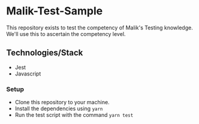# Malik-Test-Sample

This repository exists to test the competency of Malik's Testing knowledge.
We'll use this to ascertain the competency level.

## Technologies/Stack

* Jest
* Javascript

### Setup

* Clone this repository to your machine.
* Install the dependencies using `yarn`
* Run the test script with the command `yarn test`

